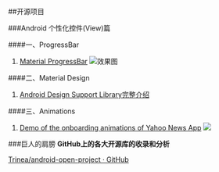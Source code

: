 ##开源项目

###Android 个性化控件(View)篇


####一、ProgressBar

1. [Material ProgressBar](http://www.jianshu.com/p/9d329bf2cc44)
![效果图](/image/MaterialProgressBar.gif)

####二、Material Design

1. [Android Design Support Library完整介绍](http://inthecheesefactory.com/blog/android-design-support-library-codelab)

####三、Animations 

1. [Demo of the onboarding animations of Yahoo News App](https://github.com/rahulrj/YahooNewsOnboarding)
![](https://s3-us-west-2.amazonaws.com/helptestbucket/yahoo-news-demo.gif)


###巨人的肩膀
**GitHub上的各大开源库的收录和分析**

[Trinea/android-open-project · GitHub](https://github.com/Trinea/android-open-project)


